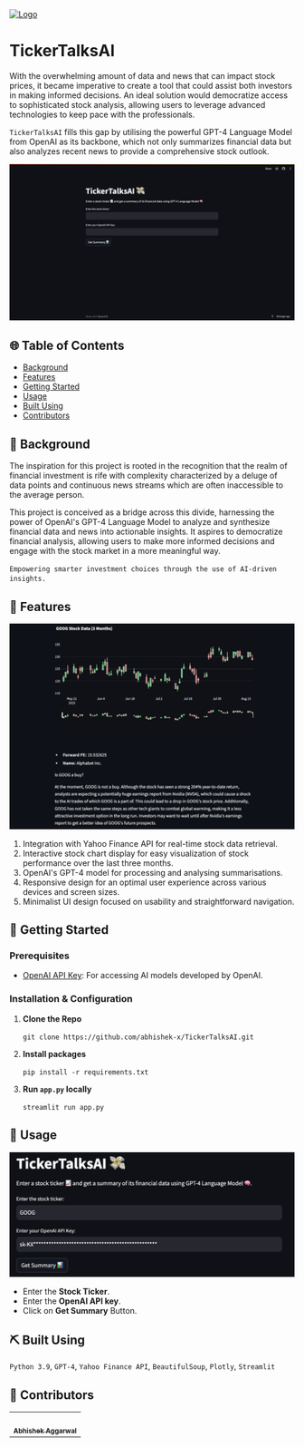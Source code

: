 <a href="https://tickertalks.streamlit.app/">
  <img src="https://emojiisland.com/cdn/shop/products/Money_with_Wings_Emoji_grande.png?v=1571606064" alt="Logo" width="64" height="64">
<a>

# TickerTalksAI

With the overwhelming amount of data and news that can impact stock prices, it became imperative to create a tool that could assist both investors in making informed decisions. 
An ideal solution would democratize access to sophisticated stock analysis, allowing users to leverage advanced technologies to keep pace with the professionals.

`TickerTalksAI` fills this gap by utilising the powerful GPT-4 Language Model from OpenAI as its backbone, which not only summarizes financial data but also analyzes 
recent news to provide a comprehensive stock outlook.

![UI](homepage.png)

## 🌐 Table of Contents

- [Background](#-background)
- [Features](#-features)
- [Getting Started](#-getting-started)
- [Usage](#-usage)
- [Built Using](#%EF%B8%8F-built-using)
- [Contributors](#-contributors)

## 📜 Background

The inspiration for this project is rooted in the recognition that the realm of financial investment is rife with complexity characterized by a deluge of data points 
and continuous news streams which are often inaccessible to the average person. 

This project is conceived as a bridge across this divide, harnessing the power of OpenAI's GPT-4 Language Model to analyze and synthesize financial data and news into 
actionable insights. It aspires to democratize financial analysis, allowing users to make more informed decisions and engage with the stock market in a more meaningful way.

`Empowering smarter investment choices through the use of AI-driven insights.`

## 🚀 Features

![features](images/results.png)

1. Integration with Yahoo Finance API for real-time stock data retrieval.
2. Interactive stock chart display for easy visualization of stock performance over the last three months.
3. OpenAI's GPT-4 model for processing and analysing summarisations.
4. Responsive design for an optimal user experience across various devices and screen sizes.
5. Minimalist UI design focused on usability and straightforward navigation.

## 🏁 Getting Started

### Prerequisites

- [OpenAI API Key](https://platform.openai.com/account/api-keys): For accessing AI models developed by OpenAI.

### Installation & Configuration

1. **Clone the Repo**

   `git clone https://github.com/abhishek-x/TickerTalksAI.git`

2. **Install packages**

   `pip install -r requirements.txt`

3. **Run `app.py` locally**

   `streamlit run app.py`

## 🎈 Usage
<img src="images/usage.png" alt="Logo" width="700">

- Enter the **Stock Ticker**.
- Enter the **OpenAI API key**.
- Click on **Get Summary** Button.

## ⛏️ Built Using

`Python 3.9`, `GPT-4`, `Yahoo Finance API`, `BeautifulSoup`, `Plotly`, `Streamlit`

## 👥 Contributors

<table>
  <tr>
    <td align="center"><a href="https://github.com/abhishek-x"><img src="https://avatars.githubusercontent.com/u/70960570?v=4" width="100px;" alt=""/><br /><sub><b>Abhishek Aggarwal</b></sub></a><br /></td>
  </tr>
</table>
